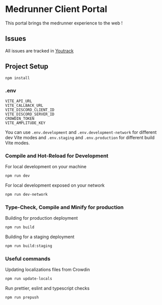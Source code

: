 # Medrunner Client Portal

This portal brings the medrunner experience to the web !

## Issues
All issues are tracked in [Youtrack](https://medrunner.youtrack.cloud/)

## Project Setup

```sh
npm install
```

### .env

```dotenv
VITE_API_URL
VITE_CALLBACK_URL
VITE_DISCORD_CLIENT_ID
VITE_DISCORD_SERVER_ID
CROWDIN_TOKEN
VITE_AMPLITUDE_KEY
```
You can use `.env.development` and `.env.development-network` for different dev Vite modes and `.env.staging` and `.env.production` for different build Vite modes.

### Compile and Hot-Reload for Development

For local development on your machine
```sh
npm run dev
```

For local development exposed on your network
```sh
npm run dev-network
```

### Type-Check, Compile and Minify for production

Building for production deployment
```sh
npm run build
```

Building for a staging deployment
```sh
npm run build:staging
```

### Useful commands

Updating localizations files from Crowdin
```sh
npm run update-locals
```

Run prettier, eslint and typescript checks
```sh
npm run prepush
```